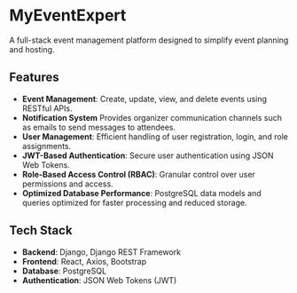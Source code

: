 # MyEventExpert

A full-stack event management platform designed to simplify event planning and hosting. 


## Features

- **Event Management**: Create, update, view, and delete events using RESTful APIs.
- **Notification System** Provides organizer communication channels such as emails to send messages to attendees.
- **User Management**: Efficient handling of user registration, login, and role assignments.
- **JWT-Based Authentication**: Secure user authentication using JSON Web Tokens.
- **Role-Based Access Control (RBAC)**: Granular control over user permissions and access.
- **Optimized Database Performance**: PostgreSQL data models and queries optimized for faster processing and reduced storage.

## Tech Stack

- **Backend**: Django, Django REST Framework
- **Frontend**: React, Axios, Bootstrap
- **Database**: PostgreSQL
- **Authentication**: JSON Web Tokens (JWT)
